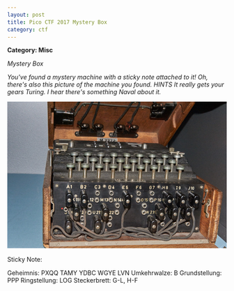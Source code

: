 ```yaml
---
layout: post
title: Pico CTF 2017 Mystery Box
category: ctf
---
```

<b>Category: Misc</b>

<i>Mystery Box

You've found a mystery machine with a sticky note attached to it! Oh, there's also this picture of the machine you found.
HINTS
It really gets your gears Turing.
I hear there's something Naval about it.</i>


![Image description](/images/MysteryBox.png)

Sticky  Note:

Geheimnis: PXQQ TAMY YDBC WGYE LVN
Umkehrwalze: B
Grundstellung: PPP
Ringstellung: LOG
Steckerbrett: G-L, H-F

